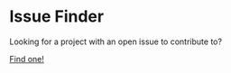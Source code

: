 Issue Finder
============

Looking for a project with an open issue to contribute to?

[Find one!](http://issue-finder.herokuapp.com/)

